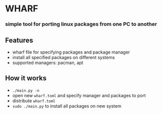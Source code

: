 # WHARF

### simple tool for porting linux packages from one PC to another

## Features
- wharf file for specifying packages and package manager
- install all specified packages on different systems
- supported managers: pacman, apt

## How it works
- `./main.py -n`
- open new `wharf.toml` and specify manager and packages to port
- distribute `wharf.toml`
- `sudo ./main.py` to install all packages on new system